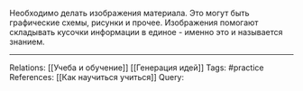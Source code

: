 Необходимо делать изображения материала. Это могут быть графические схемы, рисунки и прочее. Изображения помогают складывать кусочки информации в единое - именно это и называется знанием. 

___
Relations: [[Учеба и обучение]] [[Генерация идей]] 
Tags: #practice 
References: [[Как научиться учиться]] 
Query: 